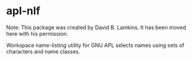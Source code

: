 # apl-nlf

Note: This package was created by David B. Lamkins. It has been moved here with his permission.

Workspace name-listing utility for GNU APL selects names using sets of characters and name classes.
